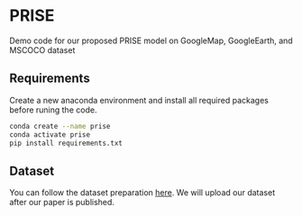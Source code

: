 # PRISE
Demo code for our proposed PRISE model on GoogleMap, GoogleEarth, and MSCOCO dataset


## Requirements
Create a new anaconda environment and install all required packages before runing the code.
```bash
conda create --name prise
conda activate prise
pip install requirements.txt
```


## Dataset
You can follow the dataset preparation [here](https://github.com/placeforyiming/CVPR21-Deep-Lucas-Kanade-Homography). We will upload our dataset after our paper is published.


